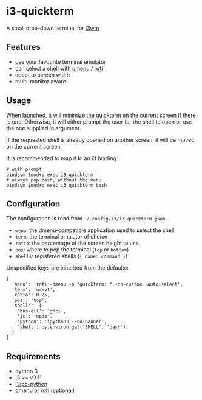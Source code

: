 i3-quickterm
=============

A small drop-down terminal for [i3wm](https://i3wm.org/)

Features
--------

* use your favourite terminal emulator
* can select a shell with [dmenu](http://tools.suckless.org/dmenu/) /
  [rofi](https://github.com/DaveDavenport/rofi)
* adapt to screen width
* multi-monitor aware

Usage
-----

When launched, it will minimize the quickterm on the current screen if there is
one.  Otherwise, it will either prompt the user for the shell to open or use the
one supplied in argument.

If the requested shell is already opened on another screen, it will be moved on
the current screen.

It is recommended to map it to an i3 binding:

```
# with prompt
bindsym $mod+p exec i3_quickterm
# always pop bash, without the menu
bindsym $mod+b exec i3_quickterm bash
```

Configuration
-------------

The configuration is read from `~/.config/i3/i3-quickterm.json`.

* `menu`: the dmenu-compatible application used to select the shell
* `term`: the terminal emulator of choice
* `ratio`: the percentage of the screen height to use
* `pos`: where to pop the terminal (`top` or `bottom`)
* `shells`: registered shells (`{ name: command }`)

Unspecified keys are inherited from the defaults:

```
{
  'menu': 'rofi -dmenu -p "quickterm: " -no-custom -auto-select',
  'term': 'urxvt',
  'ratio': 0.25,
  'pos': 'top',
  'shells': {
    'haskell': 'ghci',
    'js': 'node',
    'python': 'ipython3 --no-banner',
    'shell': os.environ.get('SHELL', 'bash'),
  }
}
```

Requirements
------------

* python 3
* i3 >= v3.11
* [i3ipc-python](https://i3ipc-python.readthedocs.io/en/latest/)
* dmenu or rofi (optional)
